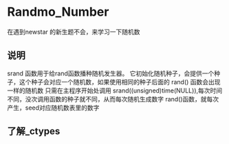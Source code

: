 # Randmo_Number

在遇到newstar 的新生题不会，来学习一下随机数
## 说明
srand 函数用于给rand函数播种随机发生器。
它初始化随机种子，会提供一个种子，这个种子会对应一个随机数，如果使用相同的种子后面的 rand() 函数会出现一样的随机数
只需在主程序开始处调用 srand((unsigned)time(NULL)),每次时间不同，没次调用函数的种子就不同，从而每次随机生成数字
rand()函数，就每次产生，seed对应随机数表里的数字

## 了解_ctypes

